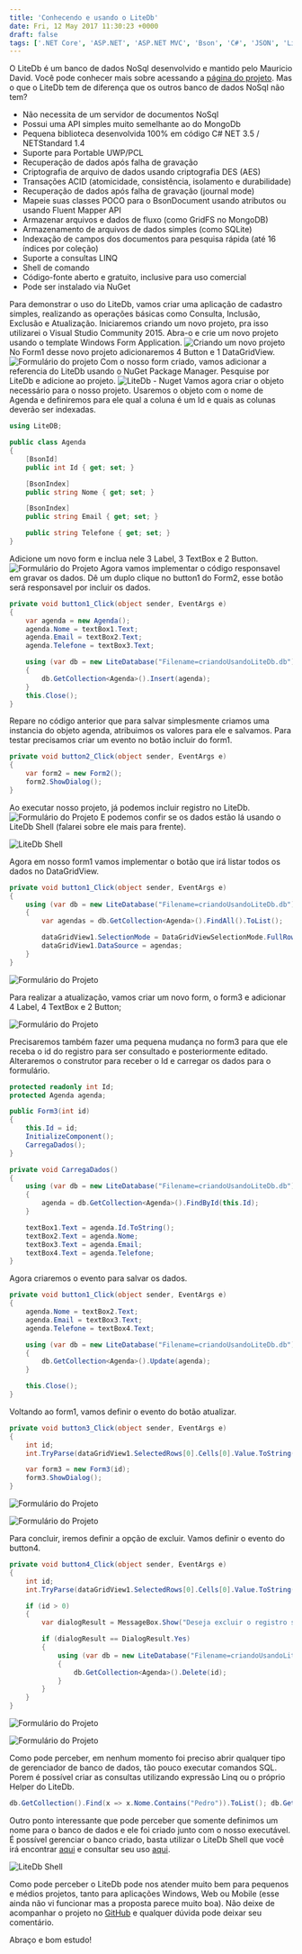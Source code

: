 ```yaml
---
title: 'Conhecendo e usando o LiteDb'
date: Fri, 12 May 2017 11:30:23 +0000
draft: false
tags: ['.NET Core', 'ASP.NET', 'ASP.NET MVC', 'Bson', 'C#', 'JSON', 'LiteDb', 'LiteDb', 'Mauricio David', 'NoSql', 'NoSql']
---
```


O LiteDb é um banco de dados NoSql desenvolvido e mantido pelo Mauricio David. Você pode conhecer mais sobre acessando a [página do projeto](http://www.litedb.org/). Mas o que o LiteDb tem de diferença que os outros banco de dados NoSql não tem?

* Não necessita de um servidor de documentos NoSql
* Possui uma API simples muito semelhante ao do MongoDb
* Pequena biblioteca desenvolvida 100% em código C# NET 3.5 / NETStandard 1.4
* Suporte para Portable UWP/PCL
* Recuperação de dados após falha de gravação
* Criptografia de arquivo de dados usando criptografia DES (AES)
* Transações ACID (atomicidade, consistência, isolamento e durabilidade)
* Recuperação de dados após falha de gravação (journal mode)
* Mapeie suas classes POCO para o BsonDocument usando atributos ou usando Fluent Mapper API
* Armazenar arquivos e dados de fluxo (como GridFS no MongoDB)
* Armazenamento de arquivos de dados simples (como SQLite)
* Indexação de campos dos documentos para pesquisa rápida (até 16 índices por coleção)
* Suporte a consultas LINQ
* Shell de comando
* Código-fonte aberto e gratuito, inclusive para uso comercial
* Pode ser instalado via NuGet

Para demonstrar o uso do LiteDb, vamos criar uma aplicação de cadastro simples, realizando as operações básicas como Consulta, Inclusão, Exclusão e Atualização. Iniciaremos criando um novo projeto, pra isso utilizarei o Visual Studio Community 2015. Abra-o e crie um novo projeto usando o template Windows Form Application. ![Criando um novo projeto](https://raphaelcardoso.com.br/wp-content/uploads/2017/04/criando_usando_litedb_001-1.png) No Form1 desse novo projeto adicionaremos 4 Button e 1 DataGridView. ![Formulário do projeto](https://raphaelcardoso.com.br/wp-content/uploads/2017/04/criando_usando_litedb_002-1.png) Com o nosso form criado, vamos adicionar a referencia do LiteDb usando o NuGet Package Manager. Pesquise por LiteDb e adicione ao projeto. ![LiteDb - Nuget](https://raphaelcardoso.com.br/wp-content/uploads/2017/04/criando_usando_litedb_003-1.png) Vamos agora criar o objeto necessário para o nosso projeto. Usaremos o objeto com o nome de Agenda e definiremos para ele qual a coluna é um Id e quais as colunas deverão ser indexadas.

```csharp
using LiteDB;

public class Agenda
{
	[BsonId]
	public int Id { get; set; }

	[BsonIndex]
	public string Nome { get; set; }

	[BsonIndex]
	public string Email { get; set; }

	public string Telefone { get; set; }
}

```

Adicione um novo form e inclua nele 3 Label, 3 TextBox e 2 Button. ![Formulário do Projeto](https://raphaelcardoso.com.br/wp-content/uploads/2017/04/criando_usando_litedb_004-1.png) Agora vamos implementar o código responsavel em gravar os dados. Dê um duplo clique no button1 do Form2, esse botão será responsavel por incluir os dados.

```csharp
private void button1_Click(object sender, EventArgs e)
{
	var agenda = new Agenda();
	agenda.Nome = textBox1.Text;
	agenda.Email = textBox2.Text;
	agenda.Telefone = textBox3.Text;

	using (var db = new LiteDatabase("Filename=criandoUsandoLiteDb.db"))
	{
		db.GetCollection<Agenda>().Insert(agenda);
	}
	this.Close();
}
```

Repare no código anterior que para salvar simplesmente criamos uma instancia do objeto agenda, atribuimos os valores para ele e salvamos. Para testar precisamos criar um evento no botão incluir do form1.

```csharp
private void button2_Click(object sender, EventArgs e)
{
	var form2 = new Form2();
	form2.ShowDialog();
}
```

Ao executar nosso projeto, já podemos incluir registro no LiteDb. ![Formulário do Projeto](https://raphaelcardoso.com.br/wp-content/uploads/2017/04/criando_usando_litedb_005-1.png) E podemos confir se os dados estão lá usando o LiteDb Shell (falarei sobre ele mais para frente). 

![LiteDb Shell](https://raphaelcardoso.com.br/wp-content/uploads/2017/04/criando_usando_litedb_006-1.png) 

Agora em nosso form1 vamos implementar o botão que irá listar todos os dados no DataGridView.

```csharp
private void button1_Click(object sender, EventArgs e)
{
	using (var db = new LiteDatabase("Filename=criandoUsandoLiteDb.db"))
	{
		var agendas = db.GetCollection<Agenda>().FindAll().ToList();

		dataGridView1.SelectionMode = DataGridViewSelectionMode.FullRowSelect;
		dataGridView1.DataSource = agendas;
	}
}
```

![Formulário do Projeto](https://raphaelcardoso.com.br/wp-content/uploads/2017/04/criando_usando_litedb_007-1.png) 

Para realizar a atualização, vamos criar um novo form, o form3 e adicionar 4 Label, 4 TextBox e 2 Button; 

![Formulário do Projeto](https://raphaelcardoso.com.br/wp-content/uploads/2017/04/criando_usando_litedb_008-1.png) 

Precisaremos também fazer uma pequena mudança no form3 para que ele receba o id do registro para ser consultado e posteriormente editado. Alteraremos o construtor para receber o Id e carregar os dados para o formulário.

```csharp
protected readonly int Id;
protected Agenda agenda;

public Form3(int id)
{
	this.Id = id;
	InitializeComponent();
	CarregaDados();
}

private void CarregaDados()
{
	using (var db = new LiteDatabase("Filename=criandoUsandoLiteDb.db"))
	{
		agenda = db.GetCollection<Agenda>().FindById(this.Id);
	}

	textBox1.Text = agenda.Id.ToString();
	textBox2.Text = agenda.Nome;
	textBox3.Text = agenda.Email;
	textBox4.Text = agenda.Telefone;
}
```

Agora criaremos o evento para salvar os dados.

```csharp
private void button1_Click(object sender, EventArgs e)
{
	agenda.Nome = textBox2.Text;
	agenda.Email = textBox3.Text;
	agenda.Telefone = textBox4.Text;

	using (var db = new LiteDatabase("Filename=criandoUsandoLiteDb.db"))
	{
		db.GetCollection<Agenda>().Update(agenda);
	}

	this.Close();
}
```

Voltando ao form1, vamos definir o evento do botão atualizar.

```csharp
private void button3_Click(object sender, EventArgs e)
{
	int id;
	int.TryParse(dataGridView1.SelectedRows[0].Cells[0].Value.ToString(), out id);

	var form3 = new Form3(id);
	form3.ShowDialog();
}
```

![Formulário do Projeto](https://raphaelcardoso.com.br/wp-content/uploads/2017/04/criando_usando_litedb_009-1.png) 

![Formulário do Projeto](https://raphaelcardoso.com.br/wp-content/uploads/2017/04/criando_usando_litedb_010-1.png) 

Para concluir, iremos definir a opção de excluir. Vamos definir o evento do button4.

```csharp
private void button4_Click(object sender, EventArgs e)
{
	int id;
	int.TryParse(dataGridView1.SelectedRows[0].Cells[0].Value.ToString(), out id);

    if (id > 0)
	{
		var dialogResult = MessageBox.Show("Deseja excluir o registro selecionado?", "Excluir", MessageBoxButtons.YesNo, MessageBoxIcon.Question, MessageBoxDefaultButton.Button2);

		if (dialogResult == DialogResult.Yes)
		{
			using (var db = new LiteDatabase("Filename=criandoUsandoLiteDb.db"))
			{
				db.GetCollection<Agenda>().Delete(id);
			}
		}
	}
}
```

![Formulário do Projeto](https://raphaelcardoso.com.br/wp-content/uploads/2017/04/criando_usando_litedb_011-1.png) 

![Formulário do Projeto](https://raphaelcardoso.com.br/wp-content/uploads/2017/04/criando_usando_litedb_012-1.png) 

Como pode perceber, em nenhum momento foi preciso abrir qualquer tipo de gerenciador de banco de dados, tão pouco executar comandos SQL. Porem é possível criar as consultas utilizando expressão Linq ou o próprio Helper do LiteDb.

```csharp
db.GetCollection().Find(x => x.Nome.Contains("Pedro")).ToList(); db.GetCollection().Find(Query.Contains("Nome", "Pedro"));
```

Outro ponto interessante que pode perceber que somente definimos um nome para o banco de dados e ele foi criado junto com o nosso executável. É possível gerenciar o banco criado, basta utilizar o LiteDb Shell que você irá encontrar [aqui](https://github.com/mbdavid/LiteDB/releases) e consultar seu uso [aqui](https://github.com/mbdavid/LiteDB/wiki/Shell). 

![LiteDb Shell](https://raphaelcardoso.com.br/wp-content/uploads/2017/04/criando_usando_litedb_013-1.png)

Como pode perceber o LiteDb pode nos atender muito bem para pequenos e médios projetos, tanto para aplicações Windows, Web ou Mobile (esse ainda não vi funcionar mas a proposta parece muito boa). Não deixe de acompanhar o projeto no [GitHub](https://github.com/ferronicardoso/ConhecendoUsandoLiteDb) e qualquer dúvida pode deixar seu comentário. 

Abraço e bom estudo!